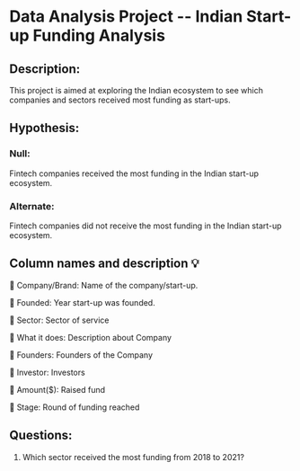 # Data Analysis Project -- Indian Start-up Funding Analysis

## **Description:**
This project is aimed at exploring the Indian ecosystem to see which companies and sectors received most funding as start-ups.

## **Hypothesis:**
### __Null:__ 
Fintech companies received the most funding in the Indian start-up ecosystem.

### **Alternate:** 
Fintech companies did not receive the most funding in the Indian start-up ecosystem.

## **Column names and description 💡**
💎 Company/Brand: Name of the company/start-up.

💎 Founded: Year start-up was founded.

💎 Sector: Sector of service

💎 What it does: Description about Company

💎 Founders: Founders of the Company

💎 Investor: Investors

💎 Amount($): Raised fund

💎 Stage: Round of funding reached
## **Questions:**

1. Which sector received the most funding from 2018 to 2021?
